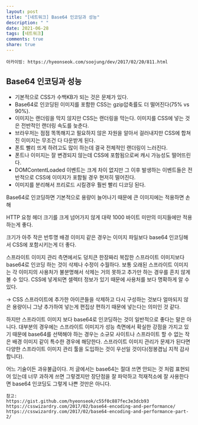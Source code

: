 ```yaml
---
layout: post
title: "[네트워크] Base64 인코딩과 성능"
description: " "
date: 2021-06-28
tags: [네트워크]
comments: true
share: true
---
```


`아카이빙: https://hyeonseok.com/soojung/dev/2017/02/20/811.html`

## Base64 인코딩과 성능

- 기본적으로 CSS가 수백KB가 되는 것은 문제가 있다.
- Base64로 인코딩된 이미지를 포함한 CSS는 gzip압축률도 더 떨어진다(75% vs 90%).
- 이미지는 랜더링을 막지 않지만 CSS는 랜더링을 막는다. 이미지를 CSS에 넣는 것은 전반적인 랜더링 속도를 늦춘다.
- 브라우저는 점점 똑똑해지고 필요하지 않은 자원을 알아서 걸러내지만 CSS에 합쳐진 이미지는 무조건 다 다운받게 된다.
- 폰트 빨리 뜨게 하려고도 많이 하는데 결국 전체적인 랜더링이 느러진다.
- 폰트나 이미지는 잘 변경되지 않는데 CSS에 포함됨으로써 캐시 가능성도 떨어뜨린다.
- DOMContentLoaded 이벤트는 크게 차이 없지만 그 이후 발생하는 이벤트들은 전반적으로 CSS에 이미지가 포함될 경우 현저히 떨어진다.
- 이미지를 분리해서 프리로드 시킬경우 훨씬 빨리 디코딩 된다.

Base64로 인코딩하면 기본적으로 용량이 늘어나기 때문에 큰 이미지에는 적용하면 손해

HTTP 요청 헤더 크기를 크게 넘어가지 않게 대략 1000 바이트 미만의 미지들에만 적용하는게 좋다.

크기가 아주 작은 반투명 배경 이미지 같은 경우는 이미지 파일보다 base64 인코딩해서 CSS에 포함시키는게 더 좋다.

스프라이트 이미지 관리 측면에서도 덩치큰 한장짜리 복잡한 스프라이트 이미지보다 base64로 인코딩 하는 것이 삭제나 수정이 수월하다. 보통 오래된 스프라이트 이미지는 각 이미지의 사용처가 불분명해서 삭제는 거의 못하고 추가만 하는 경우를 흔치 않게 볼 수 있다. CSS에 넣게되면 셀렉터 정보가 있기 때문에 사용처를 보다 명확하게 알 수 있다.

-> CSS 스프라이트에 추가한 아이콘들을 삭제하고 다시 구성하는 것보다 얼마되지 않은 용량이니 그냥 추가하여 넣는게 편집상 편하기 때문에 넣는다는 의미인 것 같다.

하지만 스프라이트 이미지 보다 base64로 인코딩하는 것이 일반적으로 좋다는 말은 아니다. 대부분의 경우에는 스프라이트 이미지가 성능 측면에서 확실한 강점을 가지고 있기 때문에 base64를 선택해야 하는 경우는 소규모 사이트나 스프라이트 할 수 없는 작은 배경 이미지 같이 특수한 경우에 해당한다. 스프라이트 이미지 관리가 문제가 된다면 다양한 스프라이트 이미지 관리 툴을 도입하는 것이 우선일 것이다(정봉겸님 지적 감사합니다).

어느 기술이든 과유불급이다. 저 글에서는 base64는 절대 쓰면 안되는 것 처럼 표현되어 있는데 너무 과하게 쓰면 그렇겠지만 장단점을 잘 파악하고 적재적소에 잘 사용한다면 base64 인코딩도 그렇게 나쁜 것만은 아니다.

```
참고:
https://gist.github.com/hyeonseok/c55f0c887fec3e3dcb93
https://csswizardry.com/2017/02/base64-encoding-and-performance/
https://csswizardry.com/2017/02/base64-encoding-and-performance-part-2/
```
